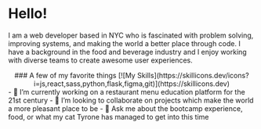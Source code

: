 # Hello!

I am a web developer based in NYC who is fascinated with problem solving, improving systems, and making the world a better place through code. I have a background in the food and beverage industry and I enjoy working with diverse teams to create awesome user experiences. 
<div align="center">
  ### A few of my favorite things
[![My Skills](https://skillicons.dev/icons?i=js,react,sass,python,flask,figma,git)](https://skillicons.dev)
</div>
- 🔭 I’m currently working on a restaurant menu education platform for the 21st century
- 👯 I’m looking to collaborate on projects which make the world a more pleasant place to be
- 💬 Ask me about the bootcamp experience, food, or what my cat Tyrone has managed to get into this time

